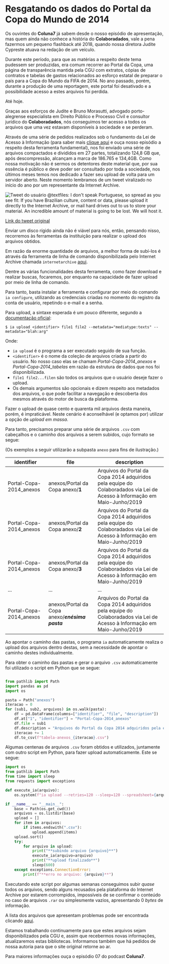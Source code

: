 # Resgatando os dados do Portal da Copa do Mundo de 2014

Os ouvintes do **Coluna7** já sabem desde o nosso episódio de apresentação, mas quem ainda não conhece a história do **Colaboradados**, vale a pena fazermos um pequeno flashback até 2018, quando nossa diretora Judite Cypreste atuava na redação de um veículo.

Durante este período, para que as matérias a respeito deste tema pudessem ser produzidas, era comum recorrer ao Portal da Copa, uma página de transparência mantida pela CGU com extratos, cópias de contratos e tabelas de gastos relacionados ao esforço estatal de preparar o país para a Copa do Mundo da FIFA de 2014. No ano passado, porém, durante a produção de uma reportagem, este portal foi desativado e a possibilidade acesso a estes arquivos foi perdida.

Até hoje.

Graças aos esforços de Judite e Bruno Morasutti, advogado porto-alegrense especialista em Direito Público e Processo Civil e consultor jurídico do **Colaboradados**, nós conseguimos ter acesso a todos os arquivos que uma vez estavam disponíveis à sociedade e se perderam.

Através de uma série de pedidos realizados sob o fundamento da Lei de Acesso à Informação (para saber mais [clique aqui](http://colaboradados.com.br/podcasts/episodio-004.html) e ouça nosso episódio a respeito desta ferramenta fundamental), nos foi enviado uma série de arquivos compactados e divididos em 27 partes, totalizando 124,8 GB que, após descompressão, alcançam a marca de 186.765 e 134,4GB.
Como nossa motivação não é sermos os detentores deste material que, por sua essência é público e deve poder ser consultado por toda a sociedade, nos últimos meses temos nos dedicado a fazer seu upload de volta para um servidor aberto. Neste momento lembramos de um tweet viralizado no início do ano por um representante da Internet Archive.

![Tweet do usuário @textfiles: I don't speak Portuguese, so spread as you see fit: If you have Brazilian culture, content or data, please upload it directly to the Internet Archive, or mail hard drives out to us to store your material. An incredible amount of material is going to be lost. We will host it.](https://i.imgur.com/TcKQodN.png)

[Link do tweet original](https://twitter.com/textfiles/status/1080512855345123338)


Enviar um disco rígido ainda não é viável para nós, então, pensando nisso, recorremos às ferramentas da instituição para realizar o upload dos arquivos obtidos.

Em razão da enorme quantidade de arquivos, a melhor forma de subí-los é através da ferramenta de linha de comando disponibilizada pelo Internet Archive chamada `internetarchive` [aqui](https://archive.org/services/docs/api/internetarchive/cli.html).

Dentre as várias funcionalidades desta ferramenta, como fazer download e realizar buscas, focaremos, por enquanto na capacidade de fazer upload por meio de linha de comando.

Para tanto, basta instalar a ferramenta e configurar por meio do comando `ia configure`, utilizando as credenciais criadas no momento do registro da conta de usuário, repetindo o e-mail e a senha.

Para upload, a sintaxe esperada é um pouco diferente, segundo a [documentação oficial](https://archive.org/services/docs/api/internetarchive/cli.html#upload): 

`$ ia upload <identifier> file1 file2 --metadata="mediatype:texts" --metadata="blah:arg"`

Onde:
- `ia upload` é o programa a ser executado seguido de sua função.
- `<identifier>` é o nome da coleção de arquivos criada a partir do usuário. No nosso caso elas se chamam *Portal-Copa-2014_anexos* e *Portal-Copa-2014_tabelas* em razão da estrutura de dados que nos foi disponibilizada.
- `file1 file2...filen` são todos os arquivos que o usuário deseje fazer o upload.
- Os demais argumentos são opcionais e dizem respeito aos metadados dos arquivos, o que pode facilitar a navegação e descoberta dos mesmos através do motor de busca da plataforma.

Fazer o upload de quase cento e quarenta mil arquivos desta maneira, porém, é impraticável. Neste cenário é aconselhável (e optamos por) utilizar a opção de *upload em massa*.

Para tanto, precisamos preparar uma série de arquivos `.csv` com cabeçalhos e o caminho dos arquivos a serem subidos, cujo formato se segue:

(Os exemplos a seguir utilizarão a subpasta `anexo` para fins de ilustração.)


| identifier               | file                               | description |
|--------------------------|------------------------------------|-------------|
| Portal-Copa-2014_anexos  |anexos/Portal da Copa anexo/**1**   | Arquivos do Portal da Copa 2014 adquiridos pela equipe do Colaboradados via Lei de Acesso à Informação em Maio-Junho/2019 |
| Portal-Copa-2014_anexos  |anexos/Portal da Copa anexo/**2**   | Arquivos do Portal da Copa 2014 adquiridos pela equipe do Colaboradados via Lei de Acesso à Informação em Maio-Junho/2019
| Portal-Copa-2014_anexos  |anexos/Portal da Copa anexo/**3**   | Arquivos do Portal da Copa 2014 adquiridos pela equipe do Colaboradados via Lei de Acesso à Informação em Maio-Junho/2019
| ...  | ... | ... | 
| Portal-Copa-2014_anexos  |anexos/Portal da Copa anexo/***enésima pasta*** | Arquivos do Portal da Copa 2014 adquiridos pela equipe do Colaboradados via Lei de Acesso à Informação em Maio-Junho/2019

Ao apontar o caminho das pastas, o programa `ia` automaticamente realiza o upload dos arquivos dentro destas, sem a necessidade de apontar o caminho destes individualmente.

Para obter o caminho das pastas e gerar o arquivo `.csv` automaticamente foi utilizado o script em Python que se segue:

```python

from pathlib import Path
import pandas as pd
import os

pasta = Path("anexos")
iteracao = 0
for (sub1, sub2, arquivos) in os.walk(pasta):
    df = pd.DataFrame(columns=["identifier", "file", "description"])
    df.at["1", "identifier"] = "Portal-Copa-2014_anexos"
    df.file = sub1
    df.description = "Arquivos do Portal da Copa 2014 adquiridos pela equipe do Colaboradados via Lei de Acesso à Informação em Maio-Junho/2019"
    iteracao += 1
    df.to_csv(f"tabela-anexos_{iteracao}.csv")
```
Algumas centenas de arquivos `.csv` foram obtidos e utilizados, juntamente com outro script em Python, para fazer upload automaticamente. Este se segue:

```python
import os
from pathlib import Path
from time import sleep
from requests import exceptions

def execute_ia(arquivo):
    os.system(f"ia upload --retries=120 --sleep=120 --spreadsheet={arquivo}")

if __name__ == "__main__":
    base = Path(os.get_cwd())
    arquivos = os.listdir(base)
    upload = []
    for item in arquivos:
        if items.endswith(".csv"):
            upload.append(items)
    upload.sort()
    try:
        for arquivo in upload:
            print("**subindo arquivo {arquivo}**")
            execute_ia(arquivo=arquivo)
            print("**upload finalizado**")
            sleep(600)
    except exceptions.ConnectionError:
        print(f"**erro no arquivo: {arquivo}**")

```

Executando este script por algumas semanas conseguimos subir *quase* todos os arquivos, sendo alguns recusados pela plataforma do Internet Archive por estarem corrompidos, impossíveis de se confirmar o conteúdo no caso de arquivos `.rar` ou simplesmente vazios, apresentando 0 *bytes* de informação.

A lista dos arquivos que apresentam problemas pode ser encontrada clicando [aqui](https://docs.google.com/spreadsheets/d/1jxvjYAoCtILu8nUIVSijSDlusObHQmZ708LIJRvoAus/edit?usp=sharing).

Estamos trabalhando continuamente para que estes arquivos sejam disponibilizados pela CGU e, assim que recebermos novas informações, atualizaremos estas bibliotecas. Informamos também que há pedidos de nossa autoria para que o site original retorne ao ar.

Para maiores informações ouça o episódio 07 do podcast **Coluna7**.